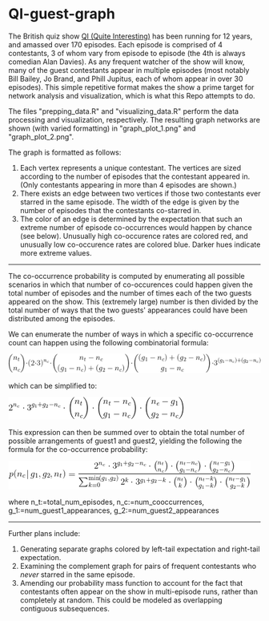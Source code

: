 # QI-guest-graph
The British quiz show [QI (Quite Interesting)](https://en.wikipedia.org/wiki/QI) has been running for 12 years, and amassed over 170 episodes. Each episode is comprised of 4 contestants, 3 of whom vary from episode to episode (the 4th is always comedian Alan Davies). As any frequent watcher of the show will know, many of the guest contestants appear in multiple episodes (most notably Bill Bailey, Jo Brand, and Phill Jupitus, each of whom appear in over 30 episodes). This simple repetitive format makes the show a prime target for network analysis and visualization, which is what this Repo attempts to do.

The files "prepping_data.R" and "visualizing_data.R" perform the data processing and visualization, respectively. The resulting graph networks are shown (with varied formatting) in "graph_plot_1.png" and "graph_plot_2.png".

The graph is formatted as follows:

1. Each vertex represents a unique contestant. The vertices are sized according to the number of episodes that the contestant appeared in. (Only contestants appearing in more than 4 episodes are shown.)
2. There exists an edge between two vertices if those two contestants ever starred in the same episode. The width of the edge is given by the number of episodes that the contestants co-starred in.
3. The color of an edge is determined by the expectation that such an extreme number of episode co-occurrences would happen by chance (see below). Unusually high co-occurence rates are colored red, and unusually low co-occurence rates are colored blue. Darker hues indicate more extreme values.

---------

The co-occurrence probability is computed by enumerating all possible scenarios in which that number of co-occurences could happen given the total number of episodes and the number of times each of the two guests appeared on the show. This (extremely large) number is then divided by the total number of ways that the two guests' appearances could have been distributed among the episodes.

We can enumerate the number of ways in which a specific co-occurrence count can happen using the following combinatorial formula:

![eq1](https://github.com/StarvingMathematician/QI-guest-graph/blob/master/eq1.gif)

which can be simplified to:

![eq2](https://github.com/StarvingMathematician/QI-guest-graph/blob/master/eq2.gif)

This expression can then be summed over to obtain the total number of possible arrangements of guest1 and guest2, yielding the following the formula for the co-occurrence probability:

![eq3](https://github.com/StarvingMathematician/QI-guest-graph/blob/master/eq3.gif)

where n_t:=total_num_episodes, n_c:=num_cooccurrences, g_1:=num_guest1_appearances, g_2:=num_guest2_appearances

---------

Further plans include:

1. Generating separate graphs colored by left-tail expectation and right-tail expectation.
2. Examining the complement graph for pairs of frequent contestants who *never* starred in the same episode.
3. Amending our probability mass function to account for the fact that contestants often appear on the show in multi-episode runs, rather than completely at random. This could be modeled as overlapping contiguous subsequences.
